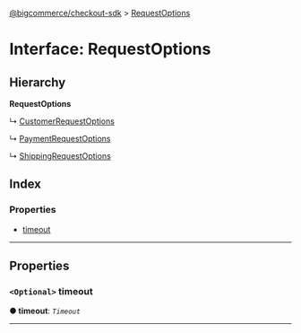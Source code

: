 [@bigcommerce/checkout-sdk](../README.md) > [RequestOptions](../interfaces/requestoptions.md)

# Interface: RequestOptions

## Hierarchy

**RequestOptions**

↳  [CustomerRequestOptions](customerrequestoptions.md)

↳  [PaymentRequestOptions](paymentrequestoptions.md)

↳  [ShippingRequestOptions](shippingrequestoptions.md)

## Index

### Properties

* [timeout](requestoptions.md#timeout)

---

## Properties

<a id="timeout"></a>

### `<Optional>` timeout

**● timeout**: *`Timeout`*

___

